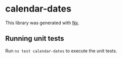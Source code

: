 # calendar-dates

This library was generated with [Nx](https://nx.dev).

## Running unit tests

Run `nx test calendar-dates` to execute the unit tests.
